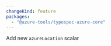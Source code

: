 ```yaml
---
changeKind: feature
packages:
  - "@azure-tools/typespec-azure-core"
---
```


Add new `azureLocation` scalar